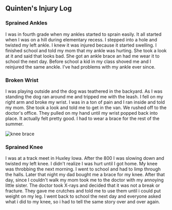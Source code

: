 ## Quinten's Injury Log

### Sprained Ankles

I was in fourth grade when my ankles started to sprain easily.  It all started when I was on a hill during elementary recess. I stepped into a hole and twisted my left ankle.  I knew it was injured because it started swelling.  I finished school and told my mom that my ankle was hurting.  She took a look at it and said that looks bad.  She got an ankle brace an had me wear it to school the next day.  Before school a kid in my class shoved me and I reinjured the same anckle.  I've had problems with my ankle ever since.

### Broken Wrist

I was playing outside and the dog was teathered in the backyard.  As I was standing the dog ran around me and tripped me with the leash.  I fell on my right arm and broke my wrist.  I was in a ton of pain and I ran inside and told my mom.  She took a look and told me to get in the van.  We rushed off to the doctor's office.  They pulled on my hand until my wrist popped back into place.  It actually felt pretty good.  I had to wear a brace for the rest of the summer.  

![knee brace](http://www.breg.com/wp-content/uploads/product_images/FusionMensOAPlus_100.png "Logo Title Text 1")

### Sprained Knee

I was at a track meet in Huxley Iowa.  After the 800 I was slowing down and twisted my left knee.  I didn't realize I was hurt until I got home.  My knee was throbbing the next morning.  I went to school and had to limp through the halls.  Later that night my dad bought me a brace for my knee. After that day, since I couldn't walk my mom took me to the doctor with my annoying little sister.  The doctor took X-rays and decided that it was not a break or fracture. They gave me crutches and told me to use them until i could put weight on my leg. I went back to school the next day and everyone asked what i did to my knee, so i had to tell the same story over and over again. 
